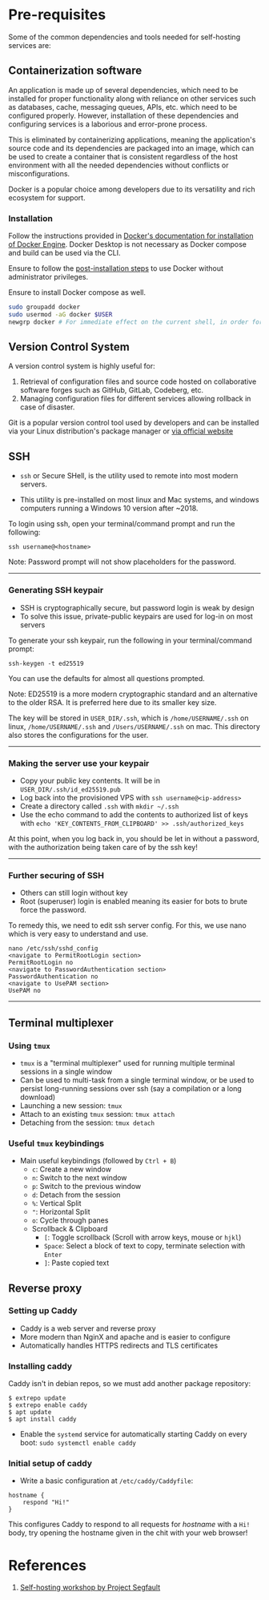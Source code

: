 # Pre-requisites

Some of the common dependencies and tools needed for self-hosting services are:

## Containerization software

An application is made up of several dependencies, which need to be installed for proper functionality along with reliance on other services such as databases, cache, messaging queues, APIs, etc. which need to be configured properly. However, installation of these dependencies and configuring services is a laborious and error-prone process.

This is eliminated by containerizing applications, meaning the application's source code and its dependencies are packaged into an image, which can be used to create a container that is consistent regardless of the host environment with all the needed dependencies without conflicts or misconfigurations.

Docker is a popular choice among developers due to its versatility and rich ecosystem for support.

### Installation

Follow the instructions provided in [Docker's documentation for installation of Docker Engine](https://docs.docker.com/engine/install/). Docker Desktop is not necessary as Docker compose and build can be used via the CLI.

Ensure to follow the [post-installation steps](https://docs.docker.com/engine/install/linux-postinstall/) to use Docker without administrator privileges.

Ensure to install Docker compose as well.

``` sh
sudo groupadd docker
sudo usermod -aG docker $USER
newgrp docker # For immediate effect on the current shell, in order for changes to take effect system-wide, logout and login
```

## Version Control System

A version control system is highly useful for:

1. Retrieval of configuration files and source code hosted on collaborative software forges such as GitHub, GitLab, Codeberg, etc.
2. Managing configuration files for different services allowing rollback in case of disaster.

Git is a popular version control tool used by developers and can be installed via your Linux distribution's package manager or [via official website](https://git-scm.com/downloads)

## SSH

- `ssh` or Secure SHell, is the utility used to remote into most modern servers.

- This utility is pre-installed on most linux and Mac systems, and windows computers running a Windows 10 version after ~2018.

To login using ssh, open your terminal/command prompt and run the following:

`ssh username@<hostname>`

Note: Password prompt will not show placeholders for the password.

---

### Generating SSH keypair

- SSH is cryptographically secure, but password login is weak by design
- To solve this issue, private-public keypairs are used for log-in on most servers

To generate your ssh keypair, run the following in your terminal/command prompt:

`ssh-keygen -t ed25519`

You can use the defaults for almost all questions prompted.

Note: ED25519 is a more modern cryptographic standard and an alternative to the older RSA. It is preferred here due to its smaller key size.

The key will be stored in `USER_DIR/.ssh`, which is `/home/USERNAME/.ssh` on linux, `/home/USERNAME/.ssh` and `/Users/USERNAME/.ssh` on mac. This directory also stores the configurations for the user.

---

### Making the server use your keypair

- Copy your public key contents. It will be in `USER_DIR/.ssh/id_ed25519.pub`
- Log back into the provisioned VPS with `ssh username@<ip-address>`
- Create a directory called `.ssh` with `mkdir ~/.ssh`
- Use the echo command to add the contents to authorized list of keys with `echo 'KEY_CONTENTS_FROM_CLIPBOARD' >> .ssh/authorized_keys`

At this point, when you log back in, you should be let in without a password, with the authorization being taken care of by the ssh key!

---

### Further securing of SSH

- Others can still login without key
- Root (superuser) login is enabled meaning its easier for bots to brute force the password.

To remedy this, we need to edit ssh server config.
For this, we use nano which is very easy to understand and use.

	nano /etc/ssh/sshd_config
	<navigate to PermitRootLogin section>
	PermitRootLogin no
	<navigate to PasswordAuthentication section>
	PasswordAuthentication no
	<navigate to UsePAM section>
	UsePAM no

---

## Terminal multiplexer

### Using `tmux`

- `tmux` is a "terminal multiplexer" used for running multiple terminal sessions in a single window
- Can be used to multi-task from a single terminal window, or be used to persist long-running sessions over ssh (say a compilation or a long download)
- Launching a new session: `tmux`
- Attach to an existing `tmux` session: `tmux attach`
- Detaching from the session: `tmux detach`

### Useful `tmux` keybindings

- Main useful keybindings (followed by `Ctrl + B`)
  - `c`: Create a new window
  - `n`: Switch to the next window
  - `p`: Switch to the previous window
  - `d`: Detach from the session
  - `%`: Vertical Split
  - `"`: Horizontal Split
  - `o`: Cycle through panes
  - Scrollback & Clipboard
    - `[`: Toggle scrollback (Scroll with arrow keys, mouse or `hjkl`)
    - `Space`: Select a block of text to copy, terminate selection with `Enter`
    - `]`: Paste copied text

## Reverse proxy

### Setting up Caddy

- Caddy is a web server and reverse proxy
- More modern than NginX and apache and is easier to configure
- Automatically handles HTTPS redirects and TLS certificates

### Installing caddy

Caddy isn't in debian repos, so we must add another package repository:

```
$ extrepo update
$ extrepo enable caddy
$ apt update
$ apt install caddy
```

- Enable the `systemd` service for automatically starting Caddy on every boot: `sudo systemctl enable caddy`

### Initial setup of caddy

- Write a basic configuration at `/etc/caddy/Caddyfile`:

```
hostname {
	respond "Hi!"
}
```

This configures Caddy to respond to all requests for *hostname* with a `Hi!` body, try opening the hostname given in the chit with your web browser!

# References

1. [Self-hosting workshop by Project Segfault](https://doc.projectsegfau.lt/9cal5vjqSO63NFrONue5Yg#)
